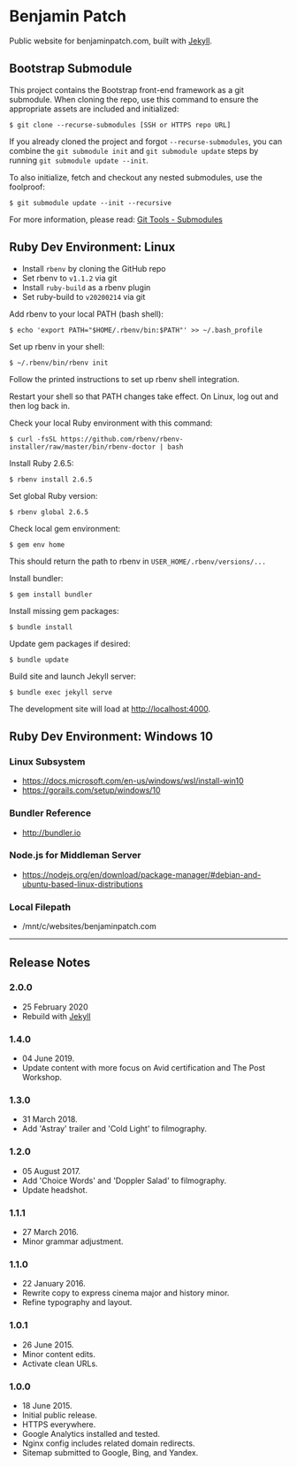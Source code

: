 # Benjamin Patch
Public website for benjaminpatch.com, built with
[Jekyll](https://jekyllrb.com/).

## Bootstrap Submodule
This project contains the Bootstrap front-end framework as a git submodule. When
cloning the repo, use this command to ensure the appropriate assets are included
and initialized:

```
$ git clone --recurse-submodules [SSH or HTTPS repo URL]
```

If you already cloned the project and forgot `--recurse-submodules`, you can
combine the `git submodule init` and `git submodule update` steps by running
`git submodule update --init`.

To also initialize, fetch and checkout any nested submodules, use the foolproof:

```
$ git submodule update --init --recursive
```

For more information, please read:
[Git Tools - Submodules](https://git-scm.com/book/en/v2/Git-Tools-Submodules)

## Ruby Dev Environment: Linux
- Install `rbenv` by cloning the GitHub repo
- Set rbenv to `v1.1.2` via git
- Install `ruby-build` as a rbenv plugin
- Set ruby-build to `v20200214` via git

Add rbenv to your local PATH (bash shell):
```
$ echo 'export PATH="$HOME/.rbenv/bin:$PATH"' >> ~/.bash_profile
```

Set up rbenv in your shell:
```
$ ~/.rbenv/bin/rbenv init
```
Follow the printed instructions to set up rbenv shell integration.

Restart your shell so that PATH changes take effect.
On Linux, log out and then log back in.

Check your local Ruby environment with this command:
```
$ curl -fsSL https://github.com/rbenv/rbenv-installer/raw/master/bin/rbenv-doctor | bash
```

Install Ruby 2.6.5:
```
$ rbenv install 2.6.5
```

Set global Ruby version:
```
$ rbenv global 2.6.5
```

Check local gem environment:
```
$ gem env home
```
This should return the path to rbenv in `USER_HOME/.rbenv/versions/...`

Install bundler:
```
$ gem install bundler
```

Install missing gem packages:

```
$ bundle install
```

Update gem packages if desired:

```
$ bundle update
```

Build site and launch Jekyll server:

```
$ bundle exec jekyll serve
```

The development site will load at
[http://localhost:4000](http://localhost:4000/).


## Ruby Dev Environment: Windows 10
### Linux Subsystem
* https://docs.microsoft.com/en-us/windows/wsl/install-win10
* https://gorails.com/setup/windows/10

### Bundler Reference
* http://bundler.io

### Node.js for Middleman Server
* https://nodejs.org/en/download/package-manager/#debian-and-ubuntu-based-linux-distributions

### Local Filepath
* /mnt/c/websites/benjaminpatch.com

---

## Release Notes

### 2.0.0
* 25 February 2020
* Rebuild with [Jekyll](https://jekyllrb.com/)

### 1.4.0
* 04 June 2019.
* Update content with more focus on Avid certification and The Post Workshop.

### 1.3.0
* 31 March 2018.
* Add 'Astray' trailer and 'Cold Light' to filmography.

### 1.2.0
* 05 August 2017.
* Add 'Choice Words' and 'Doppler Salad' to filmography.
* Update headshot.

### 1.1.1
* 27 March 2016.
* Minor grammar adjustment.

### 1.1.0
* 22 January 2016.
* Rewrite copy to express cinema major and history minor.
* Refine typography and layout.

### 1.0.1
* 26 June 2015.
* Minor content edits.
* Activate clean URLs.

### 1.0.0
* 18 June 2015.
* Initial public release.
* HTTPS everywhere.
* Google Analytics installed and tested.
* Nginx config includes related domain redirects.
* Sitemap submitted to Google, Bing, and Yandex.
